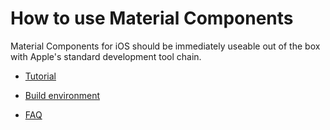 # How to use Material Components

Material Components for iOS should be immediately useable out of the box with
Apple's standard development tool chain.

- [Tutorial](tutorial/)
  <!--{: .icon-guide }-->

- [Build environment](build-env/)
  <!--{: .icon-guide }-->

- [FAQ](faq/)
  <!--{: .icon-guide }-->
<!--{: .icon-list }-->

